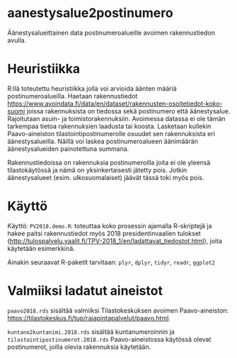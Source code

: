 # aanestysalue2postinumero
Äänestysalueittainen data postinumeroalueille avoimen rakennustiedon avulla.

# Heuristiikka

R:llä toteutettu heuristiikka jolla voi arvioida äänten määriä postinumeroalueilla. Haetaan rakennustiedot https://www.avoindata.fi/data/en/dataset/rakennusten-osoitetiedot-koko-suomi joissa rakennuksista on tiedossa sekä postinumero että äänestysalue. Rajoitutaan asuin- ja toimistorakennuksiin. Avoimessa datassa ei ole tämän tarkempaa tietoa rakennuksien laadusta tai koosta. Lasketaan kullekin Paavo-aineiston tilastointipostinumerolle osuudet sen rakennuksista eri äänestysalueilla. Näillä voi laskea postinumeroalueen äänimäärän äänestysalueiden painotettuna summana. 

Rakennustiedoissa on rakennuksia postinumeroilla joita ei ole yleensä tilastokäytössä ja nämä on yksinkertaisesti jätetty pois. Jotkin äänestysalueet (esim. ulkosuomalaiset) jäävät tässä toki myös pois. 

# Käyttö

Käyttö: `PV2018.demo.R`: toteuttaa koko prosessin ajamalla R-skriptejä ja hakee paitsi rakennustiedot myös 2018 presidentinvaalien tulokset (http://tulospalvelu.vaalit.fi/TPV-2018_1/en/ladattavat_tiedostot.html), joita käytetään esimerkkinä. 

Ainakin seuraavat R-paketit tarvitaan: `plyr`, `dplyr`, `tidyr`, `readr`, `ggplot2`

# Valmiiksi ladatut aineistot

`paavo2018.rds` sisältää valmiiksi Tilastokeskuksen avoimen Paavo-aineiston: https://tilastokeskus.fi/tup/rajapintapalvelut/paavo.html. 

`kuntano2kuntanimi.2018.rds` sisältää kuntanumeroinnin ja `tilastointipostinumerot.2018.rds` Paavo-aineistossa käytössä olevat postinumerot, joilla olevia rakennuksia käytetään. 
